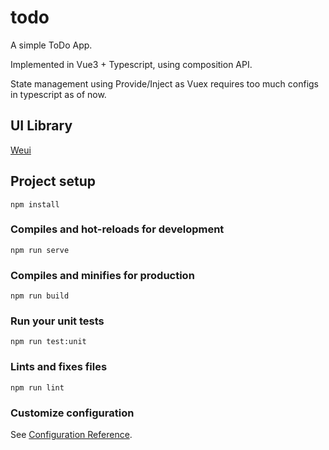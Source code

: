# todo

A simple ToDo App.

Implemented in Vue3 + Typescript, using composition API.

State management using Provide/Inject as Vuex requires too much configs in typescript as of now.

## UI Library

[Weui](https://github.com/Tencent/weui)

## Project setup
```
npm install
```

### Compiles and hot-reloads for development
```
npm run serve
```

### Compiles and minifies for production
```
npm run build
```

### Run your unit tests
```
npm run test:unit
```

### Lints and fixes files
```
npm run lint
```

### Customize configuration
See [Configuration Reference](https://cli.vuejs.org/config/).
